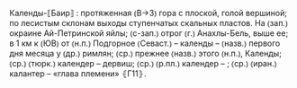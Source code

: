---
---

Календы-⟦Баир⟧
: протяженная ⦅В→З⦆ гора с плоской, голой вершиной; по лесистым склонам выходы ступенчатых скальных пластов. На ⦅зап.⦆ окраине Ай-Петринской яйлы; ⦅с-зап.⦆ отрог ⦅г.⦆ Анахлы-Бель, выше ее; в 1 км к ⦅ЮВ⦆ от ⦅н.п.⦆ Подгорное ⦅Севаст.⦆ – календы – ⦅назв.⦆ первого дня месяца у ⦅др.⦆ римлян; ⦅ср.⦆ прежнее ⦅назв.⦆ этого ⦅н.п.⦆, Календы; ⦅ср.⦆ ⦅тюрк.⦆ календер – дервиш; ⦅ср.⦆ ⦅р.пл.⦆ календер – ; ⦅ср.⦆ ⦅иран.⦆ калантер – «глава племени» ⦃Г11⦄.
